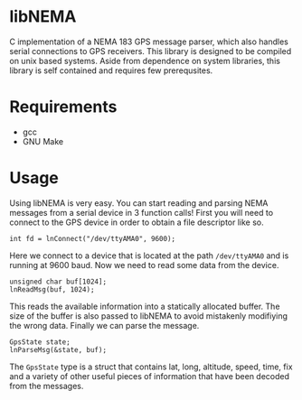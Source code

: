 libNEMA
=======

C implementation of a NEMA 183 GPS message parser, which also handles serial connections to GPS receivers.
This library is designed to be compiled on unix based systems. Aside from dependence on system libraries, this
library is self contained and requires few prerequsites.

Requirements
============

* gcc
* GNU Make

Usage
============

Using libNEMA is very easy. You can start reading and parsing NEMA messages from a serial device in 3 function calls! First you will need to connect to the GPS device in order to obtain a file descriptor like so.

`int fd = lnConnect("/dev/ttyAMA0", 9600);`

Here we connect to a device that is located at the path `/dev/ttyAMA0` and is running at 9600 baud. Now we need to read some data from the device.

```
unsigned char buf[1024];
lnReadMsg(buf, 1024);
```

This reads the available information into a statically allocated buffer. The size of the buffer is also passed to libNEMA to avoid mistakenly modifiying the wrong data. Finally we can parse the message.

```
GpsState state;
lnParseMsg(&state, buf);
```

The `GpsState` type is a struct that contains lat, long, altitude, speed, time, fix and a variety of other useful pieces of information that have been decoded from the messages.
